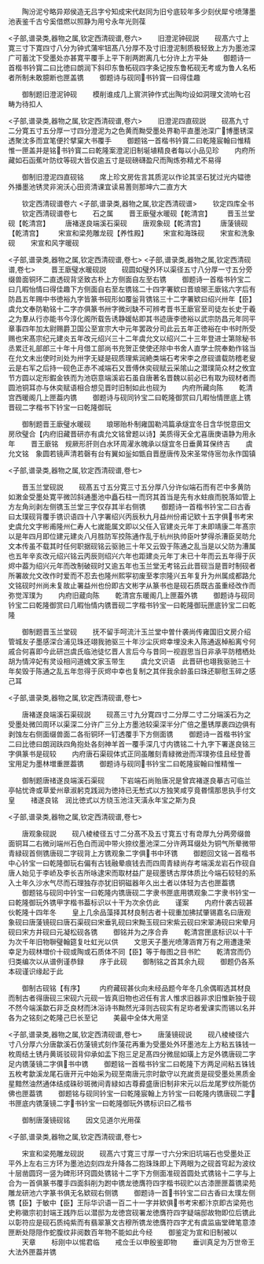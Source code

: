 <!-- { "loadSidebar": true } -->
　　陶汾泥兮略异郑侯造无吕字兮知成宋代赵同为旧兮底较年多少刻伏犀兮喷薄墨池表鉴千古兮奚借燃以照静为用兮永年光则葆












<子部,谱录类,器物之属,钦定西清砚谱,卷六>
　　旧澄泥钟砚説
　　砚髙六寸上寛三寸下寛四寸八分为钟式蒲牢钮髙八分厚不及寸旧澄泥制质极轻致上方为墨池深广可蓄沈下受墨处亦甚寛平覆手上平下削两跗离几七分许上方平处
　　御题诗一首楷书钤寳二曰比徳曰朗润下斜印东鲁柘砚四字条记按东鲁柘砚无考或为鲁人名柘者所制未敢臆断也匣盖镌
　　御题诗与砚同书钤寳一曰得佳趣







　　御制题旧澄泥钟砚
　　模削谁成几上賔洪钟作式出陶均设如洞理文流响七召畴为待扣人













<子部,谱录类,器物之属,钦定西清砚谱,卷六>
　　旧澄泥四直砚説
　　砚髙九寸二分寛五寸五分厚一寸四分澄泥为之色黄而黝受墨处界勒平直墨池深广博墨锈深透聚沈多而宜笔便扵擘窠大书覆手
　　御题铭一首楷书钤寳二曰乾隆宸翰曰惟精惟一匣盖并是铭书钤寳二曰乾隆案澄泥旧制埏埴精良者每以小品见珍
　　内府所藏如石函蕉叶防纹等砚大皆仅逾五寸是砚磅礴盈尺而陶炼弥精尤不易得







　　御制旧澄泥四直砚铭
　　席上珍文房佐言其质泥以作论其坚石犹过光内韫徳外播墨池锈灵非涴沃心田资清课宜读易蓍则那坤六二直方大











　　钦定西清砚谱卷六
<子部,谱录类,器物之属,钦定西清砚谱>
　　钦定四库全书
　　钦定西清砚谱卷七
　　石之属
　　晋王廞璧水暖砚【乾清宫】
　　晋玉兰堂砚【乾清宫】
　　唐褚遂良端溪石渠砚
　　唐观象砚【乾清宫】
　　唐蔆镜砚【乾清宫】
　　宋宣和梁苑雕龙砚【养性殿】
　　宋宣和海珠砚
　　宋宣和洗象砚
　　宋宣和风字暖砚




<子部,谱录类,器物之属,钦定西清砚谱,卷七>
<子部,谱录类,器物之属,钦定西清砚谱,卷七>
　　晋王廞璧水暖砚説
　　砚圆如璧外环以渠径五寸八分厚一寸五分旁缀兽面铜环二直透砚背坚致古朴上方侧面自左至右镌
　　御题诗一首楷书钤宝二曰几暇怡情曰得佳趣下方侧面自右至左镌铭二十四字署欵曰晋琅琊王廞铭六字后有防昌五年赐中书徳裕九字皆篆书砚形如覆釡背镌铭三十二字署欵曰绍兴卅年【臣】虞允文奉防勒铭十二字亦俱篆书卅字微刓缺不可辨考晋书王廞官至司徒左长史于羲之为羣从行亦能书今淳化阁所载告诱静媛帖即其书迹唐李徳裕以武宗防昌元年同平章事四年加太尉赐爵卫国公至宣宗大中元年罢政分司此云五年正徳裕在中书时所受赐也宋髙宗纪元建炎五年改元绍兴三十二年虞允文以绍兴二十三年登进士第除秘书丞累迁礼部郎三十年十月借工部尚书充贺正使使还除中书舍人直学士院奉勅作铭当在允文未出使时刓处为卅字无疑是砚质理紫润絶类端石考宋李之彦砚谱载防稽老叟云是右军之后持一砚色正赤不减端石又晋傅休奕砚赋云采隂山之潜璞简众材之攸宜节方圆以定形鍜金铁而为池窃意端溪岩石虽自唐著名晋魏以前必已有取为砚材者而圆池铜耳亦与休奕赋语相合想见晋时旧制如此也砚为
　　内府所藏向陈
　　乾清宫西暖阁几上匣葢内镌
　　御题诗与砚同钤宝二曰乾隆御赏曰几暇怡情匣底上镌晋砚二字楷书下钤宝一曰乾隆御玩



　　御制题晋王廞璧水暖砚
　　琅琊贻朴制雍国勒鸿篇承燧宜冬日含华悦意田文房欣璧合【内府旧藏晋研亦有虞允文铭曾题以诗】美质得天全尤喜唐庚语静为用永年
　　晋王廞铭　规厥形肝则白水环周濯氷魄承以燧宜冬日垂黄耳保终吉
　　虞允文铭　象圆若镜声清若磬有台有翼如釡如甑自晋歴唐传及宋圣常侍宻勿永作国镇








<子部,谱录类,器物之属,钦定西清砚谱,卷七>








　　晋玉兰堂砚説
　　砚髙五寸五分寛三寸五分厚八分许似端石而有芒中多黄防如潄金受墨处寛平微凹斜通墨池中矗石柱一而窍其首当是先有水蛀痕而脱落如管上方左角刓剥左侧镌玉兰堂三字仅存其半右侧镌
　　御题诗一首楷书钤宝二曰古香曰太璞砚背覆手镌识语四十八字署绍兴丙辰秋九月益州份甫记欵十五字俱书考宋史虞允文字彬甫隆州仁寿人七嵗能属文即以父任入官建炎元年丁未即靖康二年髙宗以是年四月即位建元建炎八月胜防军挍陈通作乱于杭州执帅臣叶梦得杀漕臣吴昉允文本传虽不载其时任何职据砚铭云驱驰三十年又云毁于陈通之乱当是以父防为漕属也五年辛亥改元绍兴铭云丙辰则绍兴六年也距建炎元年丁未已十年而云五年得于灰烬中葢为绍兴元年而改制破砚时又逾五年也玉兰堂无考铭云此晋砚当是晋时制砚者所署故允文改作时爱而不忍去也隆州熙寜初废至孝宗隆兴五年复升为州属成都路允文铭砚时州尚未复故止署益州也份即古文彬字从篆书也是砚石质既古虽重经改作而弥觉浑璞为
　　内府旧蔵向陈
　　乾清宫东暖阁几上匣葢外镌
　　御题诗与砚同钤宝二曰乾隆御赏曰几暇怡情内镌晋砚二字楷书钤宝一曰乾隆御玩匣底钤宝二曰乾隆












　　御制题晋玉兰堂砚
　　抚不留手呵流汁玉兰堂中曽什袭尚传雍国旧文房介绍管城友子墨感深合浦见珠还翊我驰驱三十年沙尘灰烬幸埋没未入陈通返棹船离兮何戚合何喜即今此研岂虞氏临池徒忆晋人言后今与昔同一视遐思当日非承平防稽栖处胡为情淬妃有灵设相问道媿文家玉带生
　　虞允文识语　此晋研也翊我驱驰三十年矣毁于陈通之乱五年忽得于灰烬中幸也复制之其伴我余龄虽曰珠还聊慰玉碎之感己耳






<子部,谱录类,器物之属,钦定西清砚谱,卷七>








　　唐褚遂良端溪石渠砚説
　　砚髙三寸九分寛四寸二分厚二寸二分端溪石为之受墨处微凹周环以渠深二分许广三分上方墨池较渠深半分广倍之墨锈厚裹四边俱有剥蚀左右侧面缀兽面二各衔铜环一钉透覆手下方侧面镌
　　御题诗一首楷书钤宝二曰比徳曰朗润趺四角抱处各刻神羊首一覆手深几寸内镌铭二十九字下署遂良铭三字俱篆书是砚较
　　内府唐石渠砚体式正同虽雕刻青緑微逊而浑璞弥佳且经登善宝用足为墨林増重匣葢镌
　　御题诗与砚同书钤宝二曰乾隆宸翰曰惟精惟一












　　御制题唐禇遂良端溪石渠砚
　　下岩端石尚贻唐况是曾宾褚遂良摹古可临兰亭帖忧谗或草爱州章淑躬克践润为徳持已无慙式以方独笑咸亨竟昬懦那思执手付文皇
　　禇遂良铭　润比徳式以方绕玉池注天潢永年宝之斯为良










<子部,谱录类,器物之属,钦定西清砚谱,卷七>








　　唐观象砚説
　　砚八棱棱径五寸二分髙不及五寸寛五寸有竒厚九分两旁缀兽面铜耳二右微刓端州石色白而润中带火捺纹墨池深二分许两耳缀处为铜气所晕微带青緑砚首侧镌唐砚二字砚背上方镌观象二字俱书中环镌
　　御题回文铭一首楷书中心钤宝一曰乾隆御玩右偏有古钱融晕痕钱去而四周青緑尚存考端溪龙岩石作砚自唐人始见于李峤及李长吉所咏逮宋而取材益广是砚墨锈古厚体质比今端石较轻的系入土年久沙水气尽而石理独存亦犹旧铜磁器年久出土者以体轻为古也匣葢镌
　　御题铭与砚同中钤宝一曰乾隆内镌唐砚二字隶书匣底用镌观象二字隶书钤宝一曰乾隆御玩外镌甲字楷书葢标识以十干为次余仿此
　　谨案
　　内府什袭古砚甚伙乾隆十四年冬
　　皇上几余品藻择其材良制古者十砚重加拂拭肇锡嘉名曰唐观象砚曰唐蔆镜砚曰唐石渠砚曰宋垂乳砚曰宋黝玉砚曰宋紫云砚曰宋翠涛砚曰宋晕月砚曰宋方井砚曰元凝松砚各镌
　　御铭并为之序合弆
　　乾清宫匣底标识以十干为次千年旧物聨璧翰筵复吐虹光以供
　　文思天子墨光喷薄涵育万有之用遭逢荣幸足为砚林増价十砚或陶或石质体不同【臣】等于毎图之目书贮
　　乾清宫而仍归类编次以从谱例谨恭録
　　序于此砚
　　御制铭之首其余九砚
　　御题仍各系本砚谨识缘起于此









　　御制古砚铭【有序】
　　内府藏砚甚伙向未经品题今年冬几余偶暇选其材良而制古者得唐砚三宋砚六元砚一皆真旧物也迟任有言人惟求旧器非求旧惟新独于砚不然今端溪歙石非乏良材而沐浴诗书黝然光泽则古砚实有足珎者爰课实而锡以名并各为之铭刻之乾隆己巳长至记
　　美最中全体大用坚








<子部,谱录类,器物之属,钦定西清砚谱,卷七>
　　唐蔆镜砚说
　　砚八棱棱径六寸八分厚六分唐歙溪石仿蔆镜式刻作蔆花再重为受墨处外环墨池左上方粘五铢钱一枚周结土锈丹黄斑驳砚背仰承如盂下抱三足足髙四分微屈如璜上方足外镌唐砚二字足内镌蔆镜二字俱书中镌
　　御题铭一首楷书钤宝二曰乾隆下方两足间粘五铢钱五枚考歙溪龙尾石唐开元中始采为砚至南唐元宗时歙守以充嵗贡是砚受墨处黑质金星黯然油然通体结成硃砂斑微间青緑如古尊彛盛唐旧制非宋元以后龙尾罗纹所能仿佛也匣葢镌
　　御题铭与砚同钤宝一曰乾隆宸翰上方钤宝一曰乾隆内镌唐砚二字书匣底内镌蔆镜二字书钤宝一曰乾隆御玩外镌标识曰乙楷书

　　御制唐蔆镜砚铭
　　因文见道尔光用葆














<子部,谱录类,器物之属,钦定西清砚谱,卷七>








　　宋宣和梁苑雕龙砚説
　　砚髙六寸寛三寸厚一寸六分宋旧坑端石也受墨处正平外上左右三方环为墨池边刻四龙升降各二抱珠珠即上下两眼为之砚首穹起为波纹十层凿圆窍一竖为碑形环窍圆处镌铭十二字下方侧面准砚首圆处式镌铭十二字与上合为一首俱篆书覆手四面斜削为跗中镌龙徳膺符四字楷书砚贮以古漆匣匣葢镌梁苑雕龙研池六字篆书俱无名欵砚右侧镌
　　御题诗一首书钤宝二曰古香曰太璞左侧镌【臣】于敏中【臣】王际华识语一百二十一字并欵俱书考宋都汴京即古梁苑也史称徽宗初封端王践阼后以潜邸为龙徳宫砚署龙徳膺符四字疑端邸故物即位后镌此以彰符应是砚石质纯紫而有翡翠篆文古穆所镌龙徳膺符四字尤有虞监庙堂碑笔意漆匣断处隠隠作蛇腹纹非阅数百年物不能如此今经
　　御鉴定为宣和旧制被以
　　天章
　　标刚中以惕君临
　　戒佥壬以申殷鉴即物
　　垂训真足为万世帝王大法外匣葢并镌
